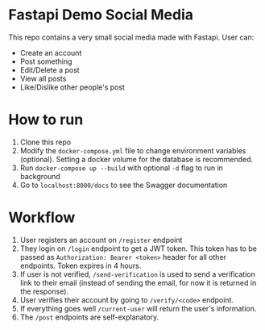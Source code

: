 # Fastapi Demo Social Media
This repo contains a very small social media made with Fastapi.
User can:
- Create an account
- Post something
- Edit/Delete a post
- View all posts
- Like/Dislike other people's post

# How to run
1. Clone this repo
2. Modify the `docker-compose.yml` file to change environment variables (optional). Setting a docker volume for the database is recommended.
3. Run `docker-compose up --build` with optional `-d` flag to run in background
4. Go to `localhost:8000/docs` to see the Swagger documentation

# Workflow
1. User registers an account on `/register` endpoint
2. They login on `/login` endpoint to get a JWT token. This token has to be passed as `Authorization: Bearer <token>` header for all other endpoints. Token expires in 4 hours.
3. If user is not verified, `/send-verification` is used to send a verification link to their email (instead of sending the email, for now it is returned in the response).
4. User verifies their account by going to `/verify/<code>` endpoint.
5. If everything goes well `/current-user` will return the user's information.
6. The `/post` endpoints are self-explanatory.